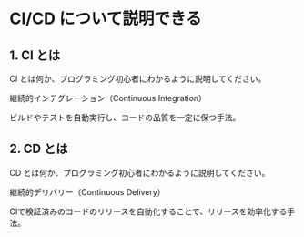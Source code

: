 # CI/CD について説明できる

## 1. CI とは

CI とは何か、プログラミング初心者にわかるように説明してください。

継続的インテグレーション（Continuous Integration）

ビルドやテストを自動実行し、コードの品質を一定に保つ手法。


## 2. CD とは

CD とは何か、プログラミング初心者にわかるように説明してください。

継続的デリバリー（Continuous Delivery）

CIで検証済みのコードのリリースを自動化することで、リリースを効率化する手法。
